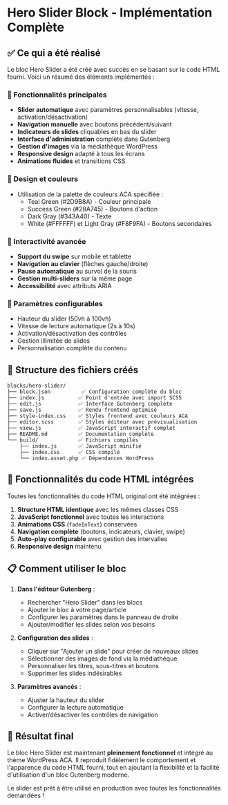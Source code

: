 # Hero Slider Block - Implémentation Complète

## ✅ Ce qui a été réalisé

Le bloc Hero Slider a été créé avec succès en se basant sur le code HTML fourni. Voici un résumé des éléments implémentés :

### 🎯 Fonctionnalités principales

- **Slider automatique** avec paramètres personnalisables (vitesse, activation/désactivation)
- **Navigation manuelle** avec boutons précédent/suivant
- **Indicateurs de slides** cliquables en bas du slider
- **Interface d'administration** complète dans Gutenberg
- **Gestion d'images** via la médiathèque WordPress
- **Responsive design** adapté à tous les écrans
- **Animations fluides** et transitions CSS

### 🎨 Design et couleurs

- Utilisation de la palette de couleurs ACA spécifiée :
  - Teal Green (#2D9B8A) - Couleur principale
  - Success Green (#28A745) - Boutons d'action
  - Dark Gray (#343A40) - Texte
  - White (#FFFFFF) et Light Gray (#F8F9FA) - Boutons secondaires

### 📱 Interactivité avancée

- **Support du swipe** sur mobile et tablette
- **Navigation au clavier** (flèches gauche/droite)
- **Pause automatique** au survol de la souris
- **Gestion multi-sliders** sur la même page
- **Accessibilité** avec attributs ARIA

### 🔧 Paramètres configurables

- Hauteur du slider (50vh à 100vh)
- Vitesse de lecture automatique (2s à 10s)
- Activation/désactivation des contrôles
- Gestion illimitée de slides
- Personnalisation complète du contenu

## 📁 Structure des fichiers créés

```
blocks/hero-slider/
├── block.json          ✅ Configuration complète du bloc
├── index.js           ✅ Point d'entrée avec import SCSS
├── edit.js            ✅ Interface Gutenberg complète
├── save.js            ✅ Rendu frontend optimisé
├── style-index.css    ✅ Styles frontend avec couleurs ACA
├── editor.scss        ✅ Styles éditeur avec prévisualisation
├── view.js            ✅ JavaScript interactif complet
├── README.md          ✅ Documentation complète
└── build/             ✅ Fichiers compilés
    ├── index.js       ✅ JavaScript minifié
    ├── index.css      ✅ CSS compilé
    └── index.asset.php ✅ Dépendances WordPress
```

## 🚀 Fonctionnalités du code HTML intégrées

Toutes les fonctionnalités du code HTML original ont été intégrées :

1. **Structure HTML identique** avec les mêmes classes CSS
2. **JavaScript fonctionnel** avec toutes les interactions
3. **Animations CSS** (`fadeInText`) conservées
4. **Navigation complète** (boutons, indicateurs, clavier, swipe)
5. **Auto-play configurable** avec gestion des intervalles
6. **Responsive design** maintenu

## 📋 Comment utiliser le bloc

1. **Dans l'éditeur Gutenberg** :

   - Rechercher "Hero Slider" dans les blocs
   - Ajouter le bloc à votre page/article
   - Configurer les paramètres dans le panneau de droite
   - Ajouter/modifier les slides selon vos besoins

2. **Configuration des slides** :

   - Cliquer sur "Ajouter un slide" pour créer de nouveaux slides
   - Sélectionner des images de fond via la médiathèque
   - Personnaliser les titres, sous-titres et boutons
   - Supprimer les slides indésirables

3. **Paramètres avancés** :
   - Ajuster la hauteur du slider
   - Configurer la lecture automatique
   - Activer/désactiver les contrôles de navigation

## 🎉 Résultat final

Le bloc Hero Slider est maintenant **pleinement fonctionnel** et intégré au thème WordPress ACA. Il reproduit fidèlement le comportement et l'apparence du code HTML fourni, tout en ajoutant la flexibilité et la facilité d'utilisation d'un bloc Gutenberg moderne.

Le slider est prêt à être utilisé en production avec toutes les fonctionnalités demandées !
